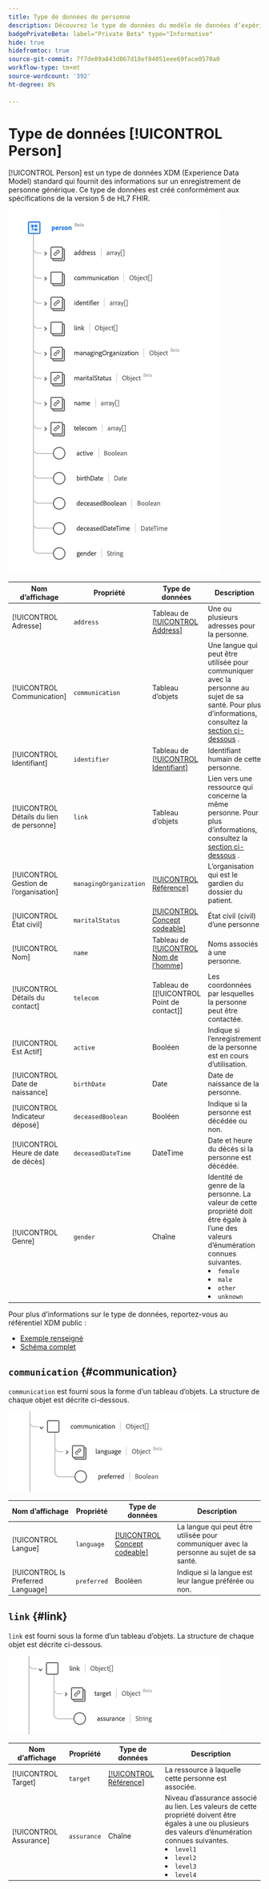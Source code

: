 ```yaml
---
title: Type de données de personne
description: Découvrez le type de données du modèle de données d’expérience de personne (XDM).
badgePrivateBeta: label="Private Beta" type="Informative"
hide: true
hidefromtoc: true
source-git-commit: 7f7de89a843d867d18ef84051eee69face0570a0
workflow-type: tm+mt
source-wordcount: '392'
ht-degree: 8%

---
```


# Type de données [!UICONTROL Person]

[!UICONTROL Person] est un type de données XDM (Experience Data Model) standard qui fournit des informations sur un enregistrement de personne générique. Ce type de données est créé conformément aux spécifications de la version 5 de HL7 FHIR.

![Structure de type de données Personne](../../images/data-types/healthcare/person/person.png)

| Nom d’affichage | Propriété | Type de données | Description |
| --- | --- | --- | --- |
| [!UICONTROL Adresse] | `address` | Tableau de [[!UICONTROL Address]](../healthcare/address.md) | Une ou plusieurs adresses pour la personne. |
| [!UICONTROL Communication] | `communication` | Tableau d’objets | Une langue qui peut être utilisée pour communiquer avec la personne au sujet de sa santé. Pour plus d’informations, consultez la [section ci-dessous](#communication) . |
| [!UICONTROL Identifiant] | `identifier` | Tableau de [[!UICONTROL Identifiant]](../healthcare/identifier.md) | Identifiant humain de cette personne. |
| [!UICONTROL Détails du lien de personne] | `link` | Tableau d’objets | Lien vers une ressource qui concerne la même personne. Pour plus d’informations, consultez la [section ci-dessous](#link) . |
| [!UICONTROL Gestion de l’organisation] | `managingOrganization` | [[!UICONTROL Référence]](../healthcare/reference.md) | L’organisation qui est le gardien du dossier du patient. |
| [!UICONTROL État civil] | `maritalStatus` | [[!UICONTROL Concept codeable]](../healthcare/codeable-concept.md) | État civil (civil) d’une personne |
| [!UICONTROL Nom] | `name` | Tableau de [[!UICONTROL Nom de l’homme]](../healthcare/human-name.md) | Noms associés à une personne. |
| [!UICONTROL Détails du contact] | `telecom` | Tableau de [[!UICONTROL Point de contact]] | Les coordonnées par lesquelles la personne peut être contactée. |
| [!UICONTROL Est Actif] | `active` | Booléen | Indique si l’enregistrement de la personne est en cours d’utilisation. |
| [!UICONTROL Date de naissance] | `birthDate` | Date | Date de naissance de la personne. |
| [!UICONTROL Indicateur déposé] | `deceasedBoolean` | Booléen | Indique si la personne est décédée ou non. |
| [!UICONTROL Heure de date de décès] | `deceasedDateTime` | DateTime | Date et heure du décès si la personne est décédée. |
| [!UICONTROL Genre] | `gender` | Chaîne | Identité de genre de la personne. La valeur de cette propriété doit être égale à l’une des valeurs d’énumération connues suivantes. <li> `female` </li> <li> `male` </li> <li> `other` </li> <li> `unknown`</li> |

Pour plus d’informations sur le type de données, reportez-vous au référentiel XDM public :

* [Exemple renseigné](https://github.com/adobe/xdm/blob/master/extensions/industry/healthcare/fhir/datatypes/identifier.example.1.json)
* [Schéma complet](https://github.com/adobe/xdm/blob/master/extensions/industry/healthcare/fhir/datatypes/identifier.schema.json)

## `communication` {#communication}

`communication` est fourni sous la forme d’un tableau d’objets. La structure de chaque objet est décrite ci-dessous.

![structure de communication](../../images/data-types/healthcare/person/communication.png)

| Nom d’affichage | Propriété | Type de données | Description |
| --- | --- | --- | --- |
| [!UICONTROL Langue] | `language` | [[!UICONTROL Concept codeable]](../../data-types/healthcare/codeable-concept.md) | La langue qui peut être utilisée pour communiquer avec la personne au sujet de sa santé. |
| [!UICONTROL Is Preferred Language] | `preferred` | Booléen | Indique si la langue est leur langue préférée ou non. |

## `link` {#link}

`link` est fourni sous la forme d’un tableau d’objets. La structure de chaque objet est décrite ci-dessous.

![structure de lien](../../images/data-types/healthcare/person/link.png)

| Nom d’affichage | Propriété | Type de données | Description |
| --- | --- | --- | --- |
| [!UICONTROL Target] | `target` | [[!UICONTROL Référence]](../../data-types/healthcare/reference.md) | La ressource à laquelle cette personne est associée. |
| [!UICONTROL Assurance] | `assurance` | Chaîne | Niveau d’assurance associé au lien. Les valeurs de cette propriété doivent être égales à une ou plusieurs des valeurs d’énumération connues suivantes. <li> `level1` </li> <li> `level2` </li> <li> `level3` </li> <li> `level4` </li> |
